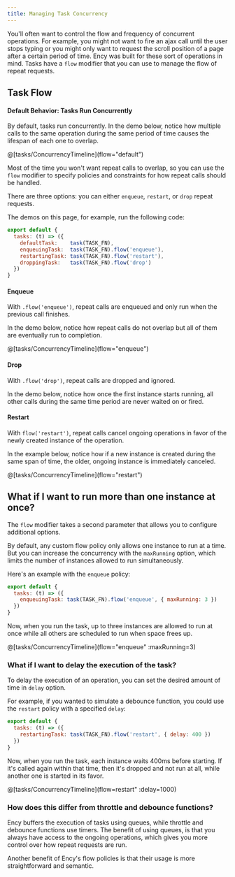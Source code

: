 ```yaml
---
title: Managing Task Concurrency
---
```


You'll often want to control the flow and frequency of concurrent operations. For example, you might not want to fire an ajax call until the user stops typing or you might only want to request the scroll position of a page after a certain period of time. Ency was built for these sort of operations in mind. Tasks have a `flow` modifier that you can use to manage the flow of repeat requests.


## Task Flow

#### Default Behavior: Tasks Run Concurrently

By default, tasks run concurrently. In the demo below, notice how multiple calls to the same operation during the same period of time causes the lifespan of each one to overlap.

<div class="showcase">
  @[tasks/ConcurrencyTimeline](flow="default")
</div>


Most of the time you won't want repeat calls to overlap, so you can use the `flow` modifier to specify policies and constraints for how repeat calls should be handled.

There are three options: you can either `enqueue`, `restart`, or `drop` repeat requests.

The demos on this page, for example, run the following code:

```javascript
export default {
  tasks: (t) => ({
    defaultTask:    task(TASK_FN),
    enqueuingTask:  task(TASK_FN).flow('enqueue'),
    restartingTask: task(TASK_FN).flow('restart'),
    droppingTask:   task(TASK_FN).flow('drop')
  })
}
```
#### Enqueue

With `.flow('enqueue')`, repeat calls are enqueued and only run when the previous call finishes.

In the demo below, notice how repeat calls do not overlap but all of them are eventually run to completion.

<div class="showcase">
  @[tasks/ConcurrencyTimeline](flow="enqueue")
</div>

#### Drop

With `.flow('drop')`, repeat calls are dropped and ignored.

In the demo below, notice how once the first instance starts running, all other calls during the same time period are never waited on or fired.

<div class="showcase">
  <tasks/ConcurrencyTimeline flow="drop" />
</div>


#### Restart

With `flow('restart')`, repeat calls cancel ongoing operations in favor of the newly created instance of the operation.

In the example below, notice how if a new instance is created during the same span of time, the older, ongoing instance is immediately canceled.

<div>
  @[tasks/ConcurrencyTimeline](flow="restart")
</div>

## What if I want to run more than one instance at once?

The `flow` modifier takes a second parameter that allows you to configure additional options.

By default, any custom flow policy only allows one instance to run at a time. But you can increase the concurrency with the `maxRunning` option, which limits the number of instances allowed to run simultaneously.

Here's an example with the `enqueue` policy:

```javascript
export default {
  tasks: (t) => ({
    enqueuingTask: task(TASK_FN).flow('enqueue', { maxRunning: 3 })
  })
}
```

Now, when you run the task, up to three instances are allowed to run at once while all others are scheduled to run when space frees up.


<div class="showcase">
  @[tasks/ConcurrencyTimeline](flow="enqueue" :maxRunning=3)
</div>

### What if I want to delay the execution of the task?

To delay the execution of an operation, you can set the desired amount of time in `delay` option.

For example, if you wanted to simulate a debounce function, you could use the `restart` policy with a specified `delay`:

```javascript
export default {
  tasks: (t) => ({
    restartingTask: task(TASK_FN).flow('restart', { delay: 400 })
  })
}
```

Now, when you run the task, each instance waits 400ms before starting. If it's called again within that time, then it's dropped and not run at all, while another one is started in its favor.


<div class="showcase">
  @[tasks/ConcurrencyTimeline](flow=restart" :delay=1000)
</div>

### How does this differ from throttle and debounce functions?

Ency buffers the execution of tasks using queues, while throttle and debounce functions use timers. The benefit of using queues, is that you always have access to the ongoing operations, which gives you more control over how repeat requests are run.

Another benefit of Ency's flow policies is that their usage is more straightforward and semantic.
